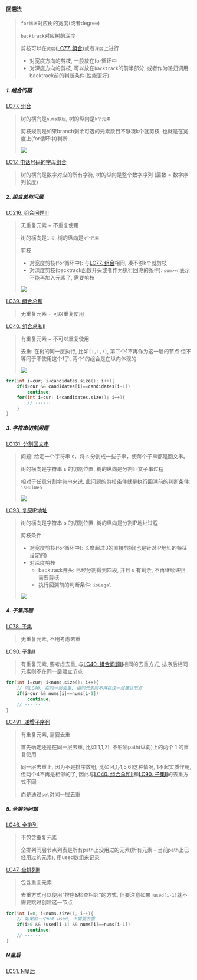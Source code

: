 #### 回溯法

> `for循环`对应树的宽度(或者degree)
> 
> `backtrack`对应树的深度
> 
> 剪枝可以在`宽度`([LC77. 组合](../workspace/77.组合.cpp))或者`深度`上进行
> 
>   - 对宽度方向的剪枝, 一般放在for循环中
>   - 对深度方向的剪枝, 可以放在`backtrack`的前半部分, 或者作为递归调用backtrack前的判断条件(性能更好)



##### 1. 组合问题

[LC77. 组合](../workspace/77.组合.cpp)

> 树的横向是`nums数组`, 树的纵向是`k个元素`
> 
> 剪枝规则是如果branch剩余可选的元素数目不够凑k个就剪枝, 也就是在宽度上(for循环中)判断
> 
> <img src="https://img-blog.csdnimg.cn/20210130194335207.png">

[LC17. 电话号码的字母组合](../workspace/17.%E7%94%B5%E8%AF%9D%E5%8F%B7%E7%A0%81%E7%9A%84%E5%AD%97%E6%AF%8D%E7%BB%84%E5%90%88.cpp)
> 树的横向是数字对应的所有字符, 树的纵向是整个数字序列 (层数 = 数字序列长度)



##### 2. 组合总和问题

[LC216. 组合问题Ⅲ](../workspace/216.组合总和-iii.cpp)

> 无重复元素 + 不重复使用
> 
> 树的横向是`1~9`, 树的纵向是`k个元素`
> 
> 剪枝
>   - 对宽度剪枝(for循环中): 与[LC77. 组合](../workspace/77.组合.cpp)相同, 凑不够k个就剪枝
>   - 对深度剪枝(backtrack函数开头或者作为执行回溯的条件): `sum>=n`表示不能再加入元素了, 需要剪枝
> 
> <img src="https://img-blog.csdnimg.cn/2020112319580476.png">


[LC39. 组合总和](../workspace/39.%E7%BB%84%E5%90%88%E6%80%BB%E5%92%8C.cpp)

> 无重复元素 + 可以重复使用
> 

[LC40. 组合总和Ⅱ](../workspace/40.%E7%BB%84%E5%90%88%E6%80%BB%E5%92%8C-ii.cpp)

> 有重复元素 + 不可以重复使用
> 
> 去重: 在树的同一层执行, 比如`[1,1,7]`, 第二个1不再作为这一层的节点
>       但不等同于不使用这个1了, 两个1的组合是在纵向体现的
>
> <img src="https://img-blog.csdnimg.cn/20201123202736384.png">

```CPP
for(int i=cur; i<candidates.size(); i++){
    if(i>cur && candidates[i]==candidates[i-1])
        continue;
    for(int i=cur; i<candidates.size(); i++){
        // ······
    }
}
```



##### 3. 字符串切割问题

[LC131. 分割回文串](../workspace/131.%E5%88%86%E5%89%B2%E5%9B%9E%E6%96%87%E4%B8%B2.cpp)

> 问题: 给定一个字符串 s，将 s 分割成一些子串，使每个子串都是回文串。
>
> 树的横向是字符串 s 的切割位置, 树的纵向是分割回文子串过程
> 
> 相对于任意分割字符串来说, 此问题的剪枝条件就是执行回溯前的判断条件: `isHuiWen`
>
> <img src="https://code-thinking.cdn.bcebos.com/pics/131.%E5%88%86%E5%89%B2%E5%9B%9E%E6%96%87%E4%B8%B2.jpg">

[LC93. 复原IP地址](../workspace/93.%E5%A4%8D%E5%8E%9F-ip-%E5%9C%B0%E5%9D%80.cpp)

> 树的横向是字符串 s 的切割位置, 树的纵向是分割IP地址过程
>
> 剪枝条件:
>   - 对宽度剪枝(for循环中): 长度超过3的直接剪掉(也是针对IP地址的特征设定的)
>   - 对深度剪枝
>       - backtrack开头: 已经分割得到四段, 并且 s 有剩余, 不再继续递归, 需要剪枝
>       - 执行回溯前的判断条件: `isLegal`
> 
> <img src="https://img-blog.csdnimg.cn/20201123203735933.png">



##### 4. 子集问题

[LC78. 子集](../workspace/78.子集.cpp)

> 无重复元素, 不用考虑去重

[LC90. 子集Ⅱ](../workspace/90.%E5%AD%90%E9%9B%86-ii.cpp)

> 有重复元素, 要考虑去重, 与[LC40. 组合问题Ⅱ](../workspace/40.%E7%BB%84%E5%90%88%E6%80%BB%E5%92%8C-ii.cpp)相同的去重方式, 排序后相同元素则不在同一层建立节点

```CPP
for(int i=cur; i<nums.size(); i++){
    // 同LC40, 在同一层去重, 相同元素则不再在这一层建立节点
    if(i>cur && nums[i]==nums[i-1])
        continue;
    // ······
}
```

[LC491. 递增子序列](../workspace/491.%E9%80%92%E5%A2%9E%E5%AD%90%E5%BA%8F%E5%88%97.cpp)

> 有重复元素, 需要去重
> 
> 首先确定还是在同一层去重, 比如[1,1,7], 不影响path(纵向)上的两个 1 的重复使用
> 
> 同一层去重上, 因为不是排序数组, 比如[4,1,4,5,6]这种情况, 1不起实质作用, 但两个4不再是相邻的了, 因此与[LC40. 组合总和Ⅱ](../workspace/40.%E7%BB%84%E5%90%88%E6%80%BB%E5%92%8C-ii.cpp)和[LC90. 子集Ⅱ](../workspace/90.%E5%AD%90%E9%9B%86-ii.cpp)的去重方式不同
> 
> 而是通过`set`对同一层去重



##### 5. 全排列问题

[LC46. 全排列](../workspace/46.%E5%85%A8%E6%8E%92%E5%88%97.cpp)

> 不包含重复元素
> 
> 全排列同层节点列表是所有path上没用过的元素(所有元素 - 当前path上已经用过的元素), 用used数组来记录


[LC47. 全排列Ⅱ](../workspace/47.%E5%85%A8%E6%8E%92%E5%88%97-ii.cpp)

> 包含重复元素
> 
> 去重方式可以使用"排序&检查相邻"的方式, 但要注意如果`!used[i-1]`就不需要跳过创建这一节点

```CPP
for(int i=0; i<nums.size(); i++){
    // 如果前一个not used, 不需要去重
    if(i>0 && !used[i-1] && nums[i]==nums[i-1])
        continue;
    // ······
}
```


##### N皇后

[LC51. N皇后](../workspace/51.n-%E7%9A%87%E5%90%8E.cpp)

